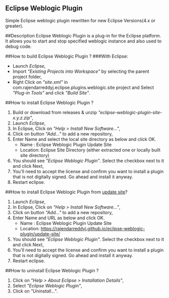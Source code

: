 ## Eclipse Weblogic Plugin
Simple Eclipse weblogic plugin rewritten for new Eclipse Versions(4.x or greater).

##Description
Eclipse Weblogic Plugin is a plug-in for the Eclipse platform. It allows you to 
start and stop specified weblogic instance and also used to debug code.

##How to build Eclipse Weblogic Plugin ?
###With Eclipse:
- Launch _Eclipse_,
- Import _"Existing Projects into Workspace"_ by selecting the parent project folder,
- Right Click on _"site.xml"_ in com.rajendarreddyj.eclipse.plugins.weblogic.site project and Select _"Plug-in Tools"_ and click _"Build Site"_.

##How to install Eclipse Weblogic Plugin ?
1. Build or download from releases & unzip _"eclipse-weblogic-plugin-site-x.y.z.zip"_,
2. Launch _Eclipse_,
3. In Eclipse, Click on _"Help > Install New Software..."_,
3. Click on button _"Add..."_ to add a new repository,
4. Enter Name and select the local site directory as below and click OK.
    * Name    : Eclipse Weblogic Plugin Update Site
    * Location: Eclipse Site Directory (either extracted one or locally built site directory)
5. You should see _"Eclipse Weblogic Plugin"_. Select the checkbox next to it and click Next,
6. You'll need to accept the license and confirm you want to install a plugin that is not digitally signed. Go ahead and install it anyway.
7. Restart eclipse.

##How to install Eclipse Weblogic Plugin from [update site](https://rajendarreddyj.github.io/eclipse-weblogic-plugin/update-site/)?
1. Launch _Eclipse_,
2. In Eclipse, Click on _"Help > Install New Software..."_,
3. Click on button _"Add..."_ to add a new repository,
4. Enter Name and URL as below and click OK.
    * Name    : Eclipse Weblogic Plugin Update Site
    * Location: https://rajendarreddyj.github.io/eclipse-weblogic-plugin/update-site/
5. You should see _"Eclipse Weblogic Plugin"_. Select the checkbox next to it and click Next,
6. You'll need to accept the license and confirm you want to install a plugin that is not digitally signed. Go ahead and install it anyway.
7. Restart eclipse.

##How to uninstall Eclipse Weblogic Plugin ?
1. Click on _"Help > About Eclipse > Installation Details"_,
2. Select _"Eclipse Weblogic Plugin"_,
3. Click on _"Uninstall..."_.
